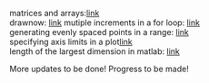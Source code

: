 matrices and arrays:[link](https://www.mathworks.com/help/matlab/matrices-and-arrays.html)                           
drawnow: [link](https://www.mathworks.com/help/matlab/ref/drawnow.html)
mutiple increments in a for loop: [link](https://www.mathworks.com/matlabcentral/answers/339481-how-do-i-change-the-increment-in-a-loop)                           
generating evenly spaced points in a range: [link](https://www.mathworks.com/help/matlab/ref/linspace.html)                          
specifying axis limits in a plot[link](https://www.mathworks.com/help/matlab/creating_plots/change-axis-limits-of-graph.html)                          
length of the largest dimension in matlab: [link](https://www.mathworks.com/help/matlab/ref/length.html)                              

More updates to be done! Progress to be made! 
 
